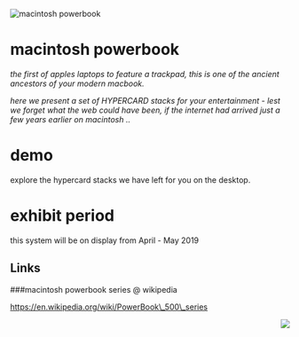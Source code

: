 

[powerbook]: https://github.com/seclorum/timetron2019/raw/master/collection/macintosh/powerbook520c.png "macintosh powerbook"

![macintosh powerbook][powerbook]

# macintosh powerbook


*the first of apples laptops to feature a trackpad, this is one of the ancient ancestors of your modern macbook.*

*here we present a set of HYPERCARD stacks for your entertainment - lest we forget what the web could have been, if the internet had arrived just a few years earlier on macintosh ..*

# demo

explore the hypercard stacks we have left for you on the desktop.

# exhibit period

this system will be on display from April - May 2019

## Links

###macintosh powerbook series @ wikipedia

https://en.wikipedia.org/wiki/PowerBook\_500\_series


<img style="float: right;" src="https://github.com/seclorum/timetron2019/raw/master/collection/macintosh/powerbook520c.png">
